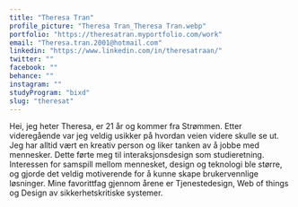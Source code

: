 ```yaml
---
title: "Theresa Tran"
profile_picture: "Theresa Tran_Theresa Tran.webp"
portfolio: "https://theresatran.myportfolio.com/work"
email: "Theresa.tran.2001@hotmail.com"
linkedin: "https://www.linkedin.com/in/theresatraan/"
twitter: ""
facebook: ""
behance: ""
instagram: ""
studyProgram: "bixd"
slug: "theresat"
---
```


Hei, jeg heter Theresa, er 21 år og kommer fra Strømmen. Etter videregående var jeg veldig usikker på hvordan veien videre skulle se ut. Jeg har alltid vært en kreativ person og liker tanken av å jobbe med mennesker. Dette førte meg til interaksjonsdesign som studieretning. Interessen for samspill mellom mennesket, design og teknologi ble større, og gjorde det veldig motiverende for å kunne skape brukervennlige løsninger. Mine favorittfag gjennom årene er Tjenestedesign, Web of things og Design av sikkerhetskritiske systemer.
